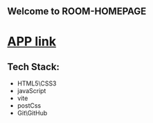 ## Welcome to ROOM-HOMEPAGE
# [APP link]()
## Tech Stack:
- HTML5\CSS3
- javaScript
- vite
- postCss
- Git\GitHub